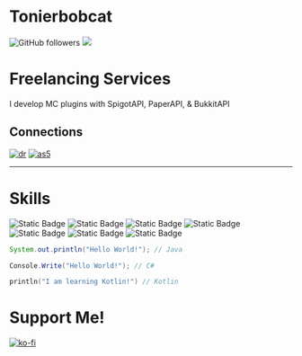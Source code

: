 # Tonierbobcat

![GitHub followers](https://img.shields.io/github/followers/Tonierbobcat?style=for-the-badge&logo=github) ![](https://komarev.com/ghpvc/?username=tonierbobcat&style=for-the-badge) 



# Freelancing Services 
I develop MC plugins with SpigotAPI, PaperAPI, & BukkitAPI

## Connections

[![dr](https://github.com/user-attachments/assets/acd17702-07a8-4888-9377-af2322e31616)](https://www.devroomteam.com/) [![as5](https://github.com/user-attachments/assets/70dd4b1f-c40e-4dea-8dbf-3d71bdb971bc)](https://discord.gg/arcanestudios)

***

# Skills
![Static Badge](https://img.shields.io/badge/Rider-e62783?style=for-the-badge&logo=rider&logoColor=white&labelColor=black)
![Static Badge](https://img.shields.io/badge/Git-ed8e1a?style=for-the-badge&logo=git&logoColor=white&labelColor=black)
![Static Badge](https://img.shields.io/badge/Unity-606b80?style=for-the-badge&logo=unity&labelColor=black)
![Static Badge](https://img.shields.io/badge/Intellij-4232F3?style=for-the-badge&logo=intellij-idea&labelColor=black)
![Static Badge](https://img.shields.io/badge/C%23-%23512BD4?style=for-the-badge&logo=.net&labelColor=black)
![Static Badge](https://img.shields.io/badge/Java-%23F78C40?style=for-the-badge&logo=openjdk&labelColor=black)
![Static Badge](https://img.shields.io/badge/Kotlin-c327e6?style=for-the-badge&logo=kotlin&logoColor=white&labelColor=black)

[comment]: <![Top Langs](https://github-readme-stats.vercel.app/api/top-langs/?username=tonierbobcat&layout=donut&theme=dark)> 

```java
System.out.println("Hello World!"); // Java
```
```csharp
Console.Write("Hello World!"); // C#
```
```kotlin
println("I am learning Kotlin!") // Kotlin
```

# Support Me!

[![ko-fi](https://ko-fi.com/img/githubbutton_sm.svg)](https://ko-fi.com/O4O1PFEJN)
